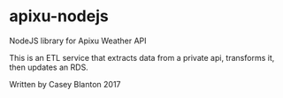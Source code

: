 # apixu-nodejs

NodeJS library for Apixu Weather API

This is an ETL service that extracts data from a private api, transforms it, then updates an RDS.

Written by Casey Blanton 2017
